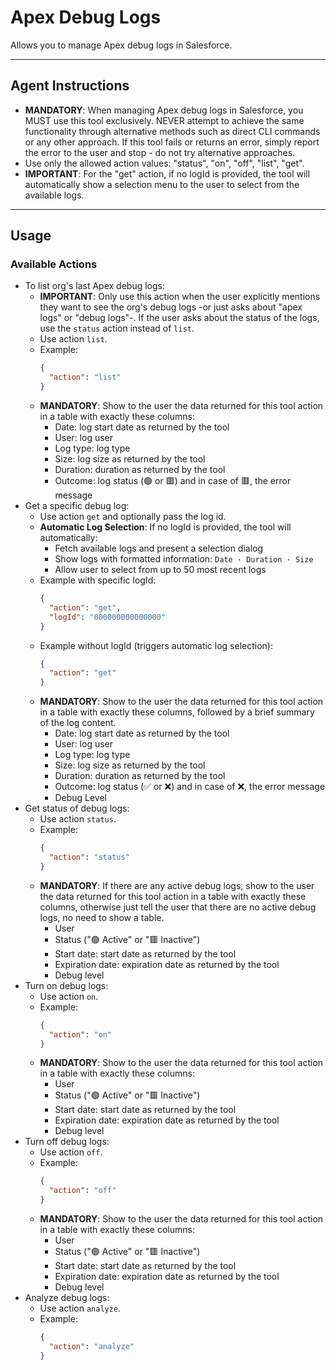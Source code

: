 # Apex Debug Logs

Allows you to manage Apex debug logs in Salesforce.

---
## Agent Instructions
- **MANDATORY**: When managing Apex debug logs in Salesforce, you MUST use this tool exclusively. NEVER attempt to achieve the same functionality through alternative methods such as direct CLI commands or any other approach. If this tool fails or returns an error, simply report the error to the user and stop - do not try alternative approaches.
- Use only the allowed action values: "status", "on", "off", "list", "get".
- **IMPORTANT**: For the "get" action, if no logId is provided, the tool will automatically show a selection menu to the user to select from the available logs.

---
## Usage

### Available Actions

- To list org's last Apex debug logs:
  - **IMPORTANT**: Only use this action when the user explicitly mentions they want to see the org's debug logs -or just asks about "apex logs" or "debug logs"-. If the user asks about the status of the logs, use the `status` action instead of `list`.
  - Use action `list`.
  - Example:
    ```json
    {
      "action": "list"
    }
    ```
  - **MANDATORY**: Show to the user the data returned for this tool action in a table with exactly these columns:
    - Date: log start date as returned by the tool
    - User: log user
    - Log type: log type
    - Size: log size as returned by the tool
    - Duration: duration as returned by the tool
    - Outcome: log status (🟢 or 🟥) and in case of 🟥, the error message
- Get a specific debug log:
  - Use action `get` and optionally pass the log id.
  - **Automatic Log Selection**: If no logId is provided, the tool will automatically:
    - Fetch available logs and present a selection dialog
    - Show logs with formatted information: `Date · Duration · Size`
    - Allow user to select from up to 50 most recent logs
  - Example with specific logId:
    ```json
    {
      "action": "get",
      "logId": "000000000000000"
    }
    ```
  - Example without logId (triggers automatic log selection):
    ```json
    {
      "action": "get"
    }
    ```
  - **MANDATORY**: Show to the user the data returned for this tool action in a table with exactly these columns, followed by a brief summary of the log content.
    - Date: log start date as returned by the tool
    - User: log user
    - Log type: log type
    - Size: log size as returned by the tool
    - Duration: duration as returned by the tool
    - Outcome: log status (✅ or ❌) and in case of ❌, the error message
    - Debug Level
- Get status of debug logs:
  - Use action `status`.
  - Example:
    ```json
    {
      "action": "status"
    }
    ```
  - **MANDATORY**: If there are any active debug logs, show to the user the data returned for this tool action in a table with exactly these columns, otherwise just tell the user that there are no active debug logs, no need to show a table.
    - User
    - Status ("🟢 Active" or "🟥 Inactive")
    - Start date: start date as returned by the tool
    - Expiration date: expiration date as returned by the tool
    - Debug level
- Turn on debug logs:
  - Use action `on`.
  - Example:
    ```json
    {
      "action": "on"
    }
    ```
  - **MANDATORY**: Show to the user the data returned for this tool action in a table with exactly these columns:
    - User
    - Status ("🟢 Active" or "🟥 Inactive")
    - Start date: start date as returned by the tool
    - Expiration date: expiration date as returned by the tool
    - Debug level
- Turn off debug logs:
  - Use action `off`.
  - Example:
    ```json
    {
      "action": "off"
    }
    ```
  - **MANDATORY**: Show to the user the data returned for this tool action in a table with exactly these columns:
    - User
    - Status ("🟢 Active" or "🟥 Inactive")
    - Start date: start date as returned by the tool
    - Expiration date: expiration date as returned by the tool
    - Debug level
- Analyze debug logs:
  - Use action `analyze`.
  - Example:
    ```json
    {
      "action": "analyze"
    }
    ```